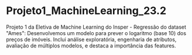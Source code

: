 # Projeto1_MachineLearning_23.2
 Projeto 1 da Eletiva de Machine Learning do Insper - Regressão do dataset "Ames": Desenvolvemos um modelo para prever o logaritmo (base 10) dos preços de imóveis. Inclui análise exploratória, engenharia de atributos, avaliação de múltiplos modelos, e destaca a importância das features. 

